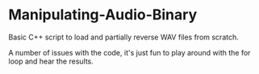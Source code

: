 # Manipulating-Audio-Binary
Basic C++ script to load and partially reverse WAV files from scratch. 

A number of issues with the code, it's just fun to play around with the for loop and hear the results.

